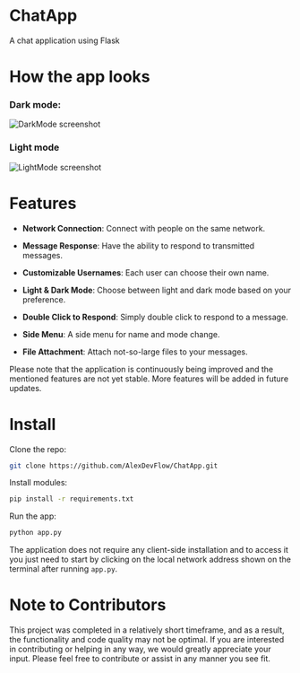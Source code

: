 # ChatApp
A chat application using Flask

# How the app looks
### Dark mode:
![DarkMode screenshot](https://github.com/AlexDevFlow/ChatApp/assets/107987666/4211ec73-d85f-4876-bb5e-a463265fcd1f)

### Light mode
![LightMode screenshot](https://github.com/AlexDevFlow/ChatApp/assets/107987666/06498827-31ca-4d77-91eb-322d089b1e57)

# Features
- **Network Connection**: Connect with people on the same network. 

- **Message Response**: Have the ability to respond to transmitted messages.

- **Customizable Usernames**: Each user can choose their own name.

- **Light & Dark Mode**: Choose between light and dark mode based on your preference. 

- **Double Click to Respond**: Simply double click to respond to a message.

- **Side Menu**: A side menu for name and mode change.
  
- **File Attachment**: Attach not-so-large files to your messages.

Please note that the application is continuously being improved and the mentioned features are not yet stable. More features will be added in future updates.

# Install
Clone the repo:
```bash
git clone https://github.com/AlexDevFlow/ChatApp.git
```

Install modules:
```bash
pip install -r requirements.txt
```

Run the app:
```bash
python app.py
```
The application does not require any client-side installation and to access it you just need to start by clicking on the local network address shown on the terminal after running `app.py`.

# Note to Contributors
This project was completed in a relatively short timeframe, and as a result, the functionality and code quality may not be optimal. If you are interested in contributing or helping in any way, we would greatly appreciate your input. Please feel free to contribute or assist in any manner you see fit.
